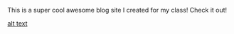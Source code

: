 This is a super cool awesome blog site I created for my class! Check it out!

[alt text]([image_url](https://github.com/Acid0000/Super-Awesome-Blog/blob/main/assets/images/blogdark.png?raw=true)) 
